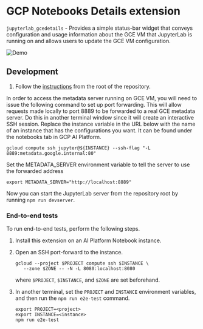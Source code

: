 # GCP Notebooks Details extension

`jupyterlab_gcedetails` - Provides a simple status-bar widget that conveys
configuration and usage information about the GCE VM that JupyterLab is running on 
and allows users to update the GCE VM configuration.

![Demo](https://storage.googleapis.com/deeplearning-platform-ui-public/jupyterlab_gcedetails_demo.gif)

## Development

1. Follow the [instructions](../#Development) from the root of the repository.

In order to access the metadata server running on GCE VM, you will need to
issue the following command to set up port forwarding. This will allow
requests made locally to port 8889 to be forwarded to a real GCE metadata
server. Do this in another terminal window since it will create an interactive
SSH session. Replace the instance variable in the URL below with the name of an instance 
that has the configurations you want. It can be found under the notebooks tab in GCP AI Platform. 

`gcloud compute ssh jupyter@${INSTANCE} --ssh-flag "-L 8889:metadata.google.internal:80"`

Set the METADATA_SERVER environment variable to tell the server to use
the forwarded address

`export METADATA_SERVER="http://localhost:8889"`

Now you can start the JupyterLab server from the repository root by running
`npm run devserver`.

### End-to-end tests

To run end-to-end tests, perform the following steps.

1. Install this extension on an AI Platform Notebook instance.
2. Open an SSH port-forward to the instance.
   ```
   gcloud --project $PROJECT compute ssh $INSTANCE \
      --zone $ZONE -- -N -L 8080:localhost:8080
   ```
   where `$PROJECT`, `$INSTANCE`, and `$ZONE` are set beforehand.
3. In another terminal, set the `PROJECT` and `INSTANCE` environment variables,
   and then run the `npm run e2e-test` command.

   ```
   export PROJECT=<project>
   export INSTANCE=<instance>
   npm run e2e-test
   ```
